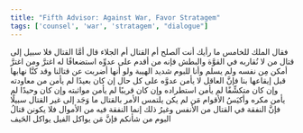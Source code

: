 ```yaml
---
title: "Fifth Advisor: Against War, Favor Stratagem"
tags: ['counsel', 'war', 'stratagem', "dialogue"]
---
```


 فقال الملك للخامس ما رأيك أنت آلصلح أم القتال أم الجلاء قال أمَّا القتال فلا سبيل إلى قتال من لا نُقاربه في القوَّة والبطش فإنه من أقدم على عدوِّه استضعافًا له اغترَّ ومن اغترَّ أمكن مِن نفسه ولم يسلم وأنا للبوم شديد الهيبة ولو أنها أضربت عن قتالنا وقد كنَّا نهابها قبل إيقاعها بنا فإنَّ العاقل لا يأمن عدوَّه على كل حال إن كان بعيدًا لم يأمن من معاودته وإن كان متكشِّفًا لم يأمن استطراده وإن كان قريبًا لم يأمن مواثبته وإن كان وحيدًا لم يأمن مكره وأكيَسُ الأقوام مَن لم يكن يلتمس الأمر بالقتال ما وَجَد إلى غير القتال سبيلًا فإنَّ النفقة في القتال من الأنفس وغيرُ ذلك إنما النفقة فيه من الأموال فلا يكونن قتالُ البوم من شأنكم فإنَّ مَن يواكل الفيل يواكل الحَيف
